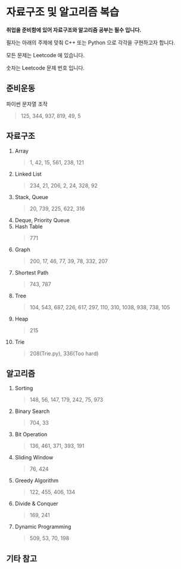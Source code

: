 # 자료구조 및 알고리즘 복습

**취업을 준비함에 있어 자료구조와 알고리즘 공부는 필수 입니다.**

필자는 아래의 주제에 맞춰 C++ 또는 Python 으로 각각을 구현하고자 합니다.

모든 문제는 Leetcode 에 있습니다.

숫자는 Leetcode 문제 번호 입니다.

## 준비운동

파이썬 문자열 조작

> 125, 344, 937, 819, 49, 5

## 자료구조

1. Array
   > 1, 42, 15, 561, 238, 121
2. Linked List
   > 234, 21, 206, 2, 24, 328, 92
3. Stack, Queue
   > 20, 739, 225, 622, 316
4. Deque, Priority Queue
5. Hash Table
   > 771
6. Graph
   > 200, 17, 46, 77, 39, 78, 332, 207
7. Shortest Path
   > 743, 787
8. Tree
   > 104, 543, 687, 226, 617, 297, 110, 310, 1038, 938, 738, 105
9. Heap
   > 215
10. Trie
    > 208(Trie.py), 336(Too hard)

## 알고리즘

1. Sorting
   > 148, 56, 147, 179, 242, 75, 973
2. Binary Search
   > 704, 33
3. Bit Operation
   > 136, 461, 371, 393, 191
4. Sliding Window
   > 76, 424
5. Greedy Algorithm
   > 122, 455, 406, 134
6. Divide & Conquer
   > 169, 241
7. Dynamic Programming
   > 509, 53, 70, 198

## 기타 참고
